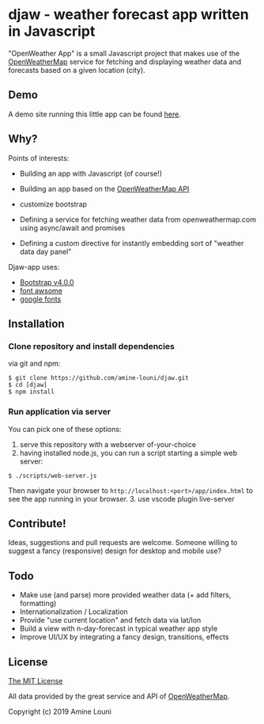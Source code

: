 # djaw - weather forecast app written in Javascript


 

 
 
 
"OpenWeather App" is a small Javascript  project that makes use of the [OpenWeatherMap](http://openweathermap.org/)
service for fetching and displaying weather data and forecasts based on a given location (city).

 


## Demo

A demo site running this little app can be found [here](githubpages-placeholder).


## Why?

Points of interests:

* Building an app with Javascript (of course!)
* Building an app based on the [OpenWeatherMap API](http://openweathermap.org/API/)
* customize bootstrap
 
* Defining a service for fetching weather data from openweathermap.com  using async/await and promises
* Defining a custom directive for instantly embedding sort of "weather data day panel"
 

Djaw-app uses:
* [Bootstrap v4.0.0](https://github.com/twbs/bootstrap)
* [font awsome](https://fontawesome.com/)
* [google fonts](https://fonts.google.com/)


## Installation

### Clone repository and install dependencies

via git and npm:

```
$ git clone https://github.com/amine-louni/djaw.git
$ cd [djaw]
$ npm install
```

### Run application via server

You can pick one of these options:

1. serve this repository with a webserver of-your-choice
2. having installed node.js, you can run a script starting a simple web server:

```
$ ./scripts/web-server.js
```

Then navigate your browser to `http://localhost:<port>/app/index.html` to see the app running in
your browser.
3. use vscode plugin live-server

 


## Contribute!

Ideas, suggestions and pull requests are welcome. Someone willing to suggest a fancy (responsive) design
for desktop and mobile use?


## Todo

* Make use (and parse) more provided weather data (+ add filters, formatting)
* Internationalization / Localization
* Provide "use current location" and fetch data via lat/lon
* Build a view with n-day-forecast in typical weather app style
* Improve UI/UX by integrating a fancy design, transitions, effects


## License

[The MIT License](http://opensource.org/licenses/MIT)

All data provided by the great service and API of [OpenWeatherMap](http://openweathermap.org/).

Copyright (c) 2019 Amine Louni 

